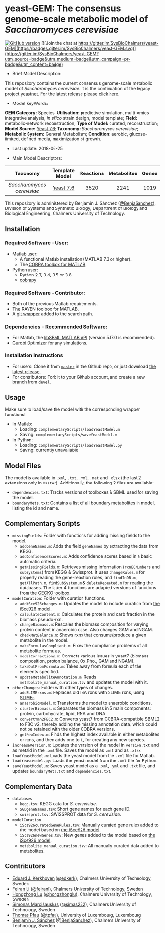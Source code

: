 # yeast-GEM: The consensus genome-scale metabolic model of _Saccharomyces cerevisiae_

[![GitHub version](https://badge.fury.io/gh/sysbiochalmers%2Fyeast-gem.svg)](https://badge.fury.io/gh/sysbiochalmers%2Fyeast-gem) [![Join the chat at https://gitter.im/SysBioChalmers/yeast-GEM](https://badges.gitter.im/SysBioChalmers/yeast-GEM.svg)](https://gitter.im/SysBioChalmers/yeast-GEM?utm_source=badge&utm_medium=badge&utm_campaign=pr-badge&utm_content=badge)

* Brief Model Description:

This repository contains the current consensus genome-scale metabolic model of _Saccharomyces cerevisiae_. It is the continuation of the legacy project [yeastnet](https://sourceforge.net/projects/yeast/). For the latest release please [click here](https://github.com/SysBioChalmers/yeast-GEM/releases).

* Model KeyWords:

**GEM Category:** Species; **Utilisation:** predictive simulation, multi-omics integrative analysis, _in silico_ strain design, model template; **Field:** metabolic-network reconstruction; **Type of Model:** curated, reconstruction; **Model Source:** [Yeast 7.6](https://sourceforge.net/projects/yeast/); **Taxonomy:** _Saccharomyces cerevisiae_; **Metabolic System:** General Metabolism; **Condition:** aerobic, glucose-limited, defined media, maximization of growth.

* Last update: 2018-06-25

* Main Model Descriptors:

|Taxonomy | Template Model | Reactions | Metabolites| Genes |
|:-------:|:--------------:|:---------:|:----------:|:-----:|
|_Saccharomyces cerevisiae_|[Yeast 7.6](https://sourceforge.net/projects/yeast/)|3520|2241|1019|

This repository is administered by Benjamín J. Sánchez ([@BenjaSanchez](https://github.com/benjasanchez)), Division of Systems and Synthetic Biology, Department of Biology and Biological Engineering, Chalmers University of Technology.

## Installation

### Required Software - User:

* Matlab user:
  * A functional Matlab installation (MATLAB 7.3 or higher).
  * The [COBRA toolbox for MATLAB](https://github.com/opencobra/cobratoolbox).
* Python user:
  * Python 2.7, 3.4, 3.5 or 3.6
  * [cobrapy](https://github.com/opencobra/cobrapy)

### Required Software - Contributor:

* Both of the previous Matlab requirements.
* The [RAVEN toolbox for MATLAB](https://github.com/SysBioChalmers/RAVEN).
* A [git wrapper](https://github.com/manur/MATLAB-git) added to the search path.

### Dependencies - Recommended Software:
* For Matlab, the [libSBML MATLAB API](https://sourceforge.net/projects/sbml/files/libsbml/MATLAB%20Interface/) (version 5.17.0 is recommended).
* [Gurobi Optimizer](http://www.gurobi.com/registration/download-reg) for any simulations.

### Installation Instructions
* For users: Clone it from [`master`](https://github.com/SysBioChalmers/yeast-GEM) in the Github repo, or just download [the latest release](https://github.com/SysBioChalmers/yeast-GEM/releases).
* For contributors: Fork it to your Github account, and create a new branch from [`devel`](https://github.com/SysBioChalmers/yeast-GEM/tree/devel).

## Usage

Make sure to load/save the model with the corresponding wrapper functions!
* In Matlab:
  * Loading: `complementaryScripts/loadYeastModel.m`
  * Saving: `complementaryScripts/saveYeastModel.m`
* In Python:
  * Loading: `complementaryScripts/loadYeastModel.py`
  * Saving: currently unavailable

## Model Files

The model is available in `.xml`, `.txt`, `.yml`, `.mat` and `.xlsx` (the last 2 extensions only in `master`). Additionally, the following 2 files are available:
* `dependencies.txt`: Tracks versions of toolboxes & SBML used for saving the model.
* `boundaryMets.txt`: Contains a list of all boundary metabolites in model, listing the id and name. 

## Complementary Scripts

* `missingFields`: Folder with functions for adding missing fields to the model.
  * `addGeneNames.m`: Adds the field `geneNames` by extracting the data from KEGG.
  * `addConfidenceScores.m`: Adds confidence scores based in a basic automatic criteria.
  * `getMissingFields.m`: Retrieves missing information (`rxnECNumbers` and `subSystems`) from KEGG & Swissprot. It uses `changeRules.m` for properly reading the gene-reaction rules, and `findInDB.m`, `getAllPath.m`, `findSubSystem.m` & `deleteRepeated.m` for reading the databases. The latter 4 functions are adapted versions of functions from the [GECKO toolbox](https://github.com/SysBioChalmers/GECKO).
* `modelCuration`: Folder with curation functions.
  * `addiSce926changes.m`: Updates the model to include curation from [the iSce926 model](http://www.maranasgroup.com/submission_models/iSce926.htm).
  * `calculateContent.m`: Calculates the protein and carb fraction in the biomass pseudo-rxn.
  * `changeBiomass.m`: Rescales the biomass composition for varying protein content in anaerobic case. Also changes GAM and NGAM.
  * `checkMetBalance.m`: Shows rxns that consume/produce a given metabolite in the model.
  * `makeFormulasCompliant.m`: Fixes the compliance problems of all metabolite formulas.
  * `modelCorrections.m`: Corrects various issues in yeast7 (biomass composition, proton balance, Ox.Pho., GAM and NGAM).
  * `takeOutFromFormula.m`: Takes away from formula each of the elements specified.
  * `updateMetaboliteAnnotation.m`: Reads `metabolite_manual_curation.tsv` and updates the model with it.
* `otherChanges`: Folder with other types of changes.
  * `addSLIMErxns.m`: Replaces old ISA rxns with SLIME rxns, using [SLIMEr](https://github.com/SysBioChalmers/SLIMEr).
  * `anaerobicModel.m`: Transforms the model to anaerobic conditions.
  * `clusterBiomass.m`: Separates the biomass in 5 main components: protein, carbohydrate, lipid, RNA and DNA.
  * `convertYmn2FBC2.m`: Converts yeast7 from COBRA-compatible SBML2 to FBC v2, thereby adding the missing annotation data, which could not be retained with the older COBRA versions.
  * `getNewIndex.m`: Finds the highest index available in either metabolites or rxns, and then adds one to it, for creating any new species.
* `increaseVersion.m`: Updates the version of the model in `version.txt` and as metaid in the `.xml` file. Saves the model as `.mat` and as `.xlsx`
* `loadYeastModel.m`: Loads the yeast model from the `.xml` file for Matlab.
* `loadYeastModel.py`: Loads the yeast model from the `.xml` file for Python.
* `saveYeastModel.m`: Saves yeast model as a `.xml`, `.yml` and `.txt` file, and updates `boundaryMets.txt` and `dependencies.txt`.

## Complementary Data

* `databases`
  * `kegg.tsv`: KEGG data for _S. cerevisiae_.
  * `SGDgeneNames.tsv`: Short gene names for each gene ID.
  * `swissprot.tsv`: SWISSPROT data for _S. cerevisiae_.
* `modelCuration`
  * `iSce926curatedGeneRules.tsv`: Manually curated gene rules added to the model based on [the iSce926 model](http://www.maranasgroup.com/submission_models/iSce926.htm).
  * `iSce926newGenes.tsv`: New genes added to the model based on [the iSce926 model](http://www.maranasgroup.com/submission_models/iSce926.htm).
  * `metabolite_manual_curation.tsv`: All manually curated data added to metabolites.

## Contributors

* [Eduard J. Kerkhoven](https://www.chalmers.se/en/staff/Pages/Eduard-Kerkhoven.aspx) ([@edkerk](https://github.com/edkerk)), Chalmers University of Technology, Sweden
* [Feiran Li](https://www.chalmers.se/en/staff/Pages/feiranl.aspx) ([@feiranl](https://github.com/feiranl)), Chalmers University of Technology, Sweden
* [Hongzhong Lu](https://www.chalmers.se/en/Staff/Pages/luho.aspx) ([@hongzhonglu](https://github.com/hongzhonglu)), Chalmers University of Technology, Sweden
* [Simonas Marcišauskas](https://www.chalmers.se/en/Staff/Pages/simmarc.aspx) ([@simas232](https://github.com/simas232)), Chalmers University of Technology, Sweden
* [Thomas Pfau](https://wwwen.uni.lu/research/fstc/life_sciences_research_unit/research_areas/systems_biology/people/thomas_pfau) ([@tpfau](https://github.com/tpfau)), University of Luxembourg, Luxembourg
* [Benjamín J. Sánchez](https://www.chalmers.se/en/staff/Pages/bensan.aspx) ([@BenjaSanchez](https://github.com/benjasanchez)), Chalmers University of Technology, Sweden

